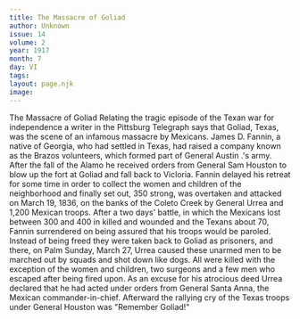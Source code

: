 ```yaml
---
title: The Massacre of Goliad
author: Unknown
issue: 14
volume: 2
year: 1917
month: 7
day: VI
tags:
layout: page.njk
image:
---
```

The Massacre of Goliad   Relating the tragic episode of the Texan war for independence a writer in the Pittsburg Telegraph says that Goliad, Texas, was the scene of an infamous massacre by Mexicans. James D. Fannin, a native of Georgia, who had settled in Texas, had raised a company known as the Brazos volunteers, which formed part of General Austin .'s army. After the fall of the Alamo he received orders from General Sam Houston to blow up the fort at Goliad and fall back to Vicloria.   Fannin delayed his retreat for some time in order to collect the women and children of the neighborhood and finally set out, 350 strong, was overtaken and attacked on March 19, 1836, on the banks of the Coleto Creek by General Urrea and 1,200 Mexican troops. After a two days' battle, in which the Mexicans lost between 300 and 400 in killed and wounded and the Texans about 70, Fannin surrendered on being assured that his troops would be paroled. Instead of being freed they were taken back to Goliad as prisoners,   and there, on Palm Sunday, March 27, Urrea caused these unarmed men to be marched out by squads and shot down like dogs. All were killed with the exception of the women and children, two surgeons and a few men who escaped after being fired upon.   As an excuse for his atrocious deed Urrea declared that he had acted under orders from General Santa Anna, the Mexican commander-in-chief. Afterward the rallying cry of the Texas troops under General Houston was   "Remember Goliad!"   


